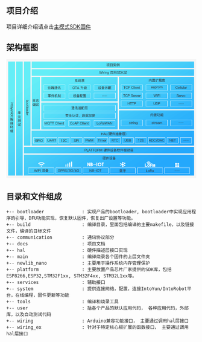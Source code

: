 ## 项目介绍

项目详细介绍请点击[主模式SDK固件](http://docs.intoyun.com/opensource/firmware/)

## 架构框图

![image](/docs/images/firmware-architecture.png)

## 目录和文件组成

```
+-- bootloader              : 实现产品的bootloader, bootloader中实现应用程序的引导，DFU功能实现，恢复默认固件，恢复出厂设置等功能。
+-- build                   : 编译目录，里面包括编译的主要makefile，以及链接文件，编译的目标文件
+-- communication           : 通讯协议部分
+-- docs                    : 项目文档
+-- hal                     : 硬件描述层接口实现
+-- main                    : 编译烧录各个固件的上层文件夹
+-- newlib_nano             : 主要用于操作系统内存管理保护
+-- platform                : 主要放置产品芯片厂家提供的SDK库，包括ESP8266,ESP32,STM32F1xx, STM32F4xx, STM32L1xx等。
+-- services                : 辅助接口
+-- system                  : 提供连接网络，配置，连接IntoYun/IntoRobot平台，在线编程，固件更新等功能
+-- tools                   : 编译和烧录工具 
+-- user                    : 括各个产品的默认应用代码， 各种应用代码，外部库，以及自动测试代码
+-- wiring                  : Arduino兼容功能接口， 主要通过调用hal层接口
+-- wiring_ex               : 针对于特定核心板扩展的函数接口， 主要通过调用hal层接口
    
```
